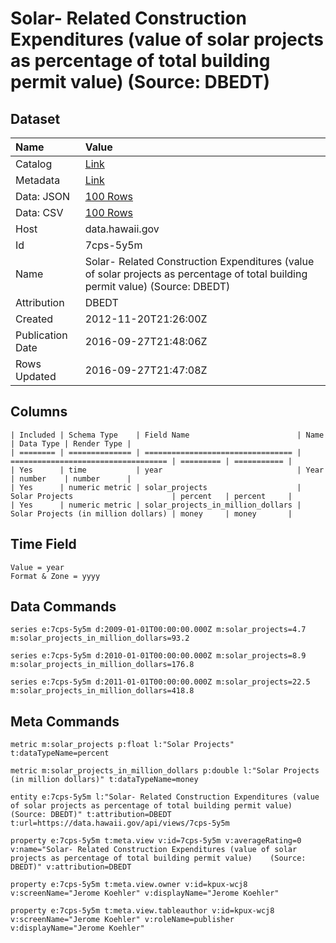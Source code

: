 # Solar- Related Construction Expenditures (value of solar projects as percentage of total building permit value) (Source: DBEDT)

## Dataset

| Name | Value |
| :--- | :---- |
| Catalog | [Link](https://catalog.data.gov/dataset/solar-related-construction-projects-based-on-percent-of-total-construction-expenditures-so-54d17) |
| Metadata | [Link](https://data.hawaii.gov/api/views/7cps-5y5m) |
| Data: JSON | [100 Rows](https://data.hawaii.gov/api/views/7cps-5y5m/rows.json?max_rows=100) |
| Data: CSV | [100 Rows](https://data.hawaii.gov/api/views/7cps-5y5m/rows.csv?max_rows=100) |
| Host | data.hawaii.gov |
| Id | 7cps-5y5m |
| Name | Solar- Related Construction Expenditures (value of solar projects as percentage of total building permit value) (Source: DBEDT) |
| Attribution | DBEDT |
| Created | 2012-11-20T21:26:00Z |
| Publication Date | 2016-09-27T21:48:06Z |
| Rows Updated | 2016-09-27T21:47:08Z |

## Columns

```ls
| Included | Schema Type    | Field Name                        | Name                                | Data Type | Render Type |
| ======== | ============== | ================================= | =================================== | ========= | =========== |
| Yes      | time           | year                              | Year                                | number    | number      |
| Yes      | numeric metric | solar_projects                    | Solar Projects                      | percent   | percent     |
| Yes      | numeric metric | solar_projects_in_million_dollars | Solar Projects (in million dollars) | money     | money       |
```

## Time Field

```ls
Value = year
Format & Zone = yyyy
```

## Data Commands

```ls
series e:7cps-5y5m d:2009-01-01T00:00:00.000Z m:solar_projects=4.7 m:solar_projects_in_million_dollars=93.2

series e:7cps-5y5m d:2010-01-01T00:00:00.000Z m:solar_projects=8.9 m:solar_projects_in_million_dollars=176.8

series e:7cps-5y5m d:2011-01-01T00:00:00.000Z m:solar_projects=22.5 m:solar_projects_in_million_dollars=418.8
```

## Meta Commands

```ls
metric m:solar_projects p:float l:"Solar Projects" t:dataTypeName=percent

metric m:solar_projects_in_million_dollars p:double l:"Solar Projects (in million dollars)" t:dataTypeName=money

entity e:7cps-5y5m l:"Solar- Related Construction Expenditures (value of solar projects as percentage of total building permit value)    (Source: DBEDT)" t:attribution=DBEDT t:url=https://data.hawaii.gov/api/views/7cps-5y5m

property e:7cps-5y5m t:meta.view v:id=7cps-5y5m v:averageRating=0 v:name="Solar- Related Construction Expenditures (value of solar projects as percentage of total building permit value)    (Source: DBEDT)" v:attribution=DBEDT

property e:7cps-5y5m t:meta.view.owner v:id=kpux-wcj8 v:screenName="Jerome Koehler" v:displayName="Jerome Koehler"

property e:7cps-5y5m t:meta.view.tableauthor v:id=kpux-wcj8 v:screenName="Jerome Koehler" v:roleName=publisher v:displayName="Jerome Koehler"
```